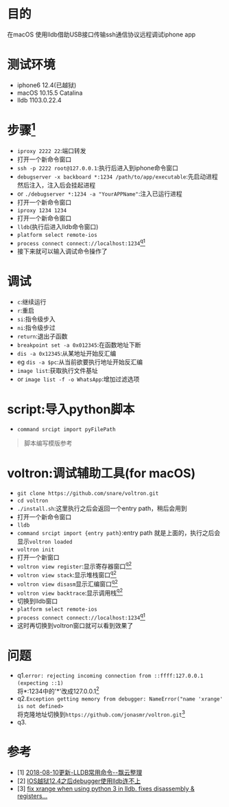 # 目的
在macOS 使用lldb借助USB接口传输ssh通信协议远程调试iphone app
# 测试环境
- iphone6 12.4(已越狱)
- macOS 10.15.5 Catalina
- lldb 1103.0.22.4
# 步骤[<sup>1</sup>](#ref.1)
- `iproxy 2222 22`:端口转发
- 打开一个新命令窗口
- `ssh -p 2222 root@127.0.0.1`:执行后进入到iphone命令窗口
- `debugserver -x backboard *:1234 /path/to/app/executable`:先启动进程然后注入，注入后会挂起进程
- or `./debugserver *:1234 -a "YourAPPName"`:注入已运行进程
- 打开一个新命令窗口
- `iproxy 1234 1234`
- 打开一个新命令窗口
- `lldb`(执行后进入lldb命令窗口)
- `platform select remote-ios`
- `process connect connect://localhost:1234`[<sup>q1</sup>](#q.1)
- 接下来就可以输入调试命令操作了
# 调试
- `c`:继续运行
- `r`:重启
- `si`:指令级步入
- `ni`:指令级步过
- `return`:退出子函数
- `breakpoint set -a 0x012345`:在函数地址下断
- `dis -a 0x12345`:从某地址开始反汇编
- eg `dis -a $pc`:从当前欲要执行地址开始反汇编
- `image list`:获取执行文件基址
- or `image list -f -o WhatsApp`:增加过滤选项
# script:导入python脚本
- `command srcipt import pyFilePath`
> 脚本编写模版参考
# voltron:调试辅助工具(for macOS)
- `git clone https://github.com/snare/voltron.git`
- `cd voltron`
- `./install.sh`:这里执行之后会返回一个entry path，稍后会用到
- 打开一个新命令窗口
- `lldb`
- `command srcipt import {entry path}`:entry path 就是上面的，执行之后会显示`voltron loaded`
-  `voltron init`
- 打开一个新窗口
- `voltron view register`:显示寄存器窗口[<sup>q2</sup>](#q.2)
- `voltron view stack`:显示堆栈窗口[<sup>q2</sup>](#q.2)
- `voltron view disasm`显示汇编窗口[<sup>q2</sup>](#q.2)
- `voltron view backtrace`:显示调用栈[<sup>q2</sup>](#q.2)
- 切换到lldb窗口
- `platform select remote-ios`
- `process connect connect://localhost:1234`[<sup>q1</sup>](#q.1)
- 这时再切换到voltron窗口就可以看到效果了
# 问题
- q1.`error: rejecting incoming connection from ::ffff:127.0.0.1 (expecting ::1)`<a id="q.1"/> \
将*:1234中的'*'改成127.0.0.1[<sup>2</sup>](#ref.2)
- q2.`Exception getting memory from debugger: NameError("name 'xrange' is not defined>`<a id="q.2"/> \
将克隆地址切换到`https://github.com/jonasmr/voltron.git`[<sup>3</sup>](#ref.3)
- q3.
# 参考
- [1] [2018-08-10更新-LLDB常用命令--飘云整理](https://www.dllhook.com/post/51.html)<a id="ref.1"/>
- [2] [IOS越狱12.4之后debugger使用lldb连不上](https://www.ioshacker.net/thread-148-1-1.html)<a id="ref.2"/>
- [3] [fix xrange when using python 3 in lldb. fixes disassembly & registers…](https://github.com/snare/voltron/pull/270)<a id="ref.3"/>
